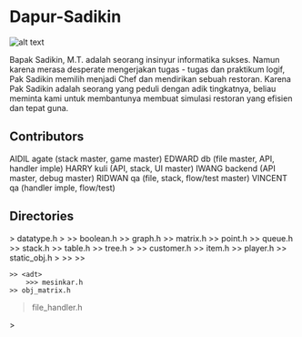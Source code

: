 # Dapur-Sadikin
![alt text][logo]

[logo]: http://1.bp.blogspot.com/-OWIivMFu_GM/WfiZFXJpTzI/AAAAAAAAB3Q/dekraY8x2-cXiI3lPzFU3S6hCuNxWxGuACK4BGAYYCw/s1600/indomie.png "Seleraku"

Bapak Sadikin, M.T. adalah seorang insinyur informatika sukses. Namun karena merasa desperate mengerjakan tugas - tugas dan praktikum logif, Pak Sadikin memilih menjadi Chef dan mendirikan sebuah restoran. Karena Pak Sadikin adalah seorang yang peduli dengan adik tingkatnya, beliau meminta kami untuk membantunya membuat simulasi restoran yang efisien dan tepat guna.

## Contributors
AIDIL	  agate 	(stack master, game master)
EDWARD	db 		  (file master, API, handler imple)
HARRY	  kuli 	  (API, stack, UI master)
IWANG	  backend (API master, debug master)
RIDWAN	qa 		  (file, stack, flow/test master)
VINCENT	qa      (handler imple, flow/test)

## Directories
<lib>
> datatype.h
> <adt>
	>> boolean.h
  >> graph.h
  >> matrix.h
	>> point.h
	>> queue.h
	>> stack.h
	>> table.h
  >> tree.h
> <gdt>
	>> customer.h
  >> item.h
  >> player.h
  >> static_obj.h

<handler>
> <core>
	>> <session>
	>> <ui>

> <map>
	>> <adt>
		>>> mesinkar.h
	>> obj_matrix.h

> file_handler.h

<db>
> <template>
	>> ui.txt
> <save files>
  >>

## Instructions
Harap bersabar, game ini masih dalam tahap pengerjaan, atau mungkin baru akan dikerjakan. Terima kasih.

## Documentation
Harap bersabar. K?

